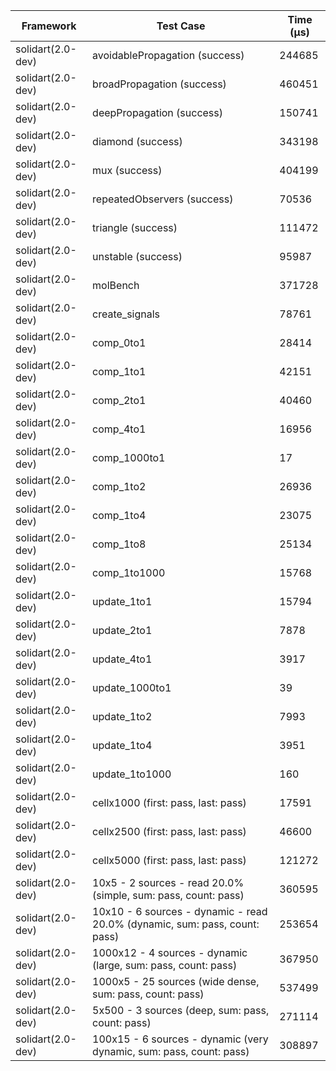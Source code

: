 | Framework | Test Case | Time (μs) |
| --- | --- | --- |
| solidart(2.0-dev) | avoidablePropagation (success) | 244685 |
| solidart(2.0-dev) | broadPropagation (success) | 460451 |
| solidart(2.0-dev) | deepPropagation (success) | 150741 |
| solidart(2.0-dev) | diamond (success) | 343198 |
| solidart(2.0-dev) | mux (success) | 404199 |
| solidart(2.0-dev) | repeatedObservers (success) | 70536 |
| solidart(2.0-dev) | triangle (success) | 111472 |
| solidart(2.0-dev) | unstable (success) | 95987 |
| solidart(2.0-dev) | molBench | 371728 |
| solidart(2.0-dev) | create_signals | 78761 |
| solidart(2.0-dev) | comp_0to1 | 28414 |
| solidart(2.0-dev) | comp_1to1 | 42151 |
| solidart(2.0-dev) | comp_2to1 | 40460 |
| solidart(2.0-dev) | comp_4to1 | 16956 |
| solidart(2.0-dev) | comp_1000to1 | 17 |
| solidart(2.0-dev) | comp_1to2 | 26936 |
| solidart(2.0-dev) | comp_1to4 | 23075 |
| solidart(2.0-dev) | comp_1to8 | 25134 |
| solidart(2.0-dev) | comp_1to1000 | 15768 |
| solidart(2.0-dev) | update_1to1 | 15794 |
| solidart(2.0-dev) | update_2to1 | 7878 |
| solidart(2.0-dev) | update_4to1 | 3917 |
| solidart(2.0-dev) | update_1000to1 | 39 |
| solidart(2.0-dev) | update_1to2 | 7993 |
| solidart(2.0-dev) | update_1to4 | 3951 |
| solidart(2.0-dev) | update_1to1000 | 160 |
| solidart(2.0-dev) | cellx1000 (first: pass, last: pass) | 17591 |
| solidart(2.0-dev) | cellx2500 (first: pass, last: pass) | 46600 |
| solidart(2.0-dev) | cellx5000 (first: pass, last: pass) | 121272 |
| solidart(2.0-dev) | 10x5 - 2 sources - read 20.0% (simple, sum: pass, count: pass) | 360595 |
| solidart(2.0-dev) | 10x10 - 6 sources - dynamic - read 20.0% (dynamic, sum: pass, count: pass) | 253654 |
| solidart(2.0-dev) | 1000x12 - 4 sources - dynamic (large, sum: pass, count: pass) | 367950 |
| solidart(2.0-dev) | 1000x5 - 25 sources (wide dense, sum: pass, count: pass) | 537499 |
| solidart(2.0-dev) | 5x500 - 3 sources (deep, sum: pass, count: pass) | 271114 |
| solidart(2.0-dev) | 100x15 - 6 sources - dynamic (very dynamic, sum: pass, count: pass) | 308897 |
